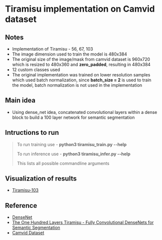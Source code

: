 # Tiramisu implementation on Camvid dataset

## Notes
* Implementation of Tiramisu - 56, 67, 103
* The image dimension used to train the model is 480x384
* The original size of the image/mask from camvid dataset is 960x720 which is resized to 480x360 and **zero\_padded**, resulting in 480x384
* 12 custom classes used
* The original implementation was trained on lower resolution samples which used batch normalization, since **batch\_size = 2** is used to train the model, batch normalization is not used in the implementation

## Main idea
* Using dense\_net idea, concatenated convolutional layers within a dense block to build a 100 layer network for semantic segmentation

## Intructions to run
> To run training use - **python3 tiramisu\_train.py --help**
>
> To run inference use - **python3 tiramisu\_infer.py --help**
>
> This lists all possible commandline arguments

## Visualization of results
* [Tiramisu-103](https://youtu.be/UIGzFRB4hs0)

## Reference
* [DenseNet](https://arxiv.org/pdf/1608.06993.pdf)
* [The One Hundred Layers Tiramisu - Fully Convolutional DenseNets for Semantic Segmentation](https://arxiv.org/pdf/1611.09326.pdf)
* [Camvid Dataset](http://mi.eng.cam.ac.uk/research/projects/VideoRec/CamVid/)
